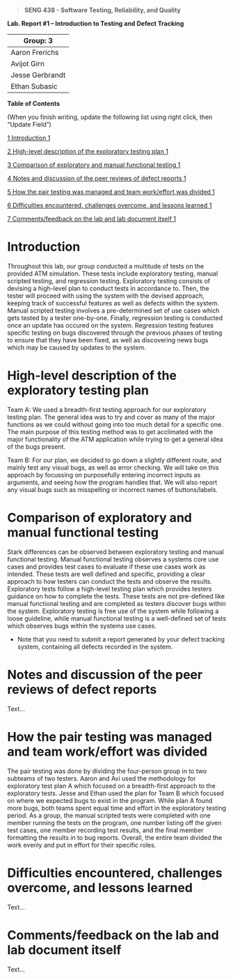 >   **SENG 438 - Software Testing, Reliability, and Quality**

**Lab. Report \#1 – Introduction to Testing and Defect Tracking**

| Group: 3 |
|-----------------|
| Aaron Frerichs |   
| Avijot Girn |   
| Jesse Gerbrandt |   
| Ethan Subasic |   


**Table of Contents**

(When you finish writing, update the following list using right click, then
“Update Field”)

[1 Introduction	1](#_Toc439194677)

[2 High-level description of the exploratory testing plan	1](#_Toc439194678)

[3 Comparison of exploratory and manual functional testing	1](#_Toc439194679)

[4 Notes and discussion of the peer reviews of defect reports	1](#_Toc439194680)

[5 How the pair testing was managed and team work/effort was
divided	1](#_Toc439194681)

[6 Difficulties encountered, challenges overcome, and lessons
learned	1](#_Toc439194682)

[7 Comments/feedback on the lab and lab document itself	1](#_Toc439194683)

# Introduction
Throughout this lab, our group conducted a multitude of tests on the provided ATM simulation. These tests include exploratory testing, manual scripted testing, and regression testing. Exploratory testing consists of devising a high-level plan to conduct tests in accordance to. Then, the tester will proceed with using the system with the devised approach, keeping track of successful features as well as defects within the system. Manual scripted testing involves a pre-determined set of use cases which gets tested by a tester one-by-one. Finally, regression testing is conducted once an update has occured on the system. Regression testing features specific testing on bugs discovered through the previous phases of testing to ensure that they have been fixed, as well as discovering news bugs which may be caused by updates to the system.

# High-level description of the exploratory testing plan

Team A:
    We used a breadth-first testing approach for our exploratory testing plan. The general idea was to try and cover as many of
the major functions as we could without going into too much detail for a specific one. The main purpose of this testing method was to get acclimated with the major functionality of the ATM application while trying to get a general idea of the bugs present. 

Team B: 
    For our plan, we decided to go down a slightly different route, and mainly test any visual bugs, as well as error checking. 
We will take on this approach by focussing on purposefully entering incorrect inputs as arguments, and seeing how the program handles that. We will also report any visual bugs such as misspelling or incorrect names of buttons/labels. 


# Comparison of exploratory and manual functional testing
Stark differences can be observed between exploratory testing and manual functional testing. Manual functional testing observes a systems core use cases and provides test cases to evaluate if these use cases work as intended. These tests are well defined and specific, providing a clear approach to how testers can conduct the tests and observe the results. Exploratory tests follow a high-level testing plan which provides testers guidance on how to complete the tests. These tests are not pre-defined like manual functional testing and are completed as testers discover bugs within the system. Exploratory testing is free use of the system while following a loose guideline, while manual functional testing is a well-defined set of tests which observes bugs within the systems use cases. 

-   Note that you need to submit a report generated by your defect tracking
    system, containing all defects recorded in the system.

# Notes and discussion of the peer reviews of defect reports

Text…

# How the pair testing was managed and team work/effort was divided 
The pair testing was done by dividing the four-person group in to two subteams of two testers. Aaron and Avi used the methodology for exploratory test plan A which focused on a breadth-first approach to the exploratory tests. Jesse and Ethan used the plan for Team B which focused on where we expected bugs to exist in the program. While plan A found more bugs, both teams spent equal time and effort in the exploratory testing period. As a group, the manual scripted tests were completed with one member running the tests on the program, one number listing off the given test cases, one member recording test results, and the final member formatting the results in to bug reports. Overall, the entire team divided the work evenly and put in effort for their specific roles. 


# Difficulties encountered, challenges overcome, and lessons learned

Text…

# Comments/feedback on the lab and lab document itself

Text…
